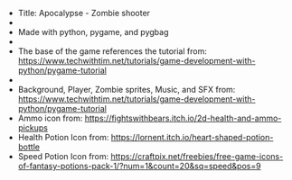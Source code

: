 - Title: Apocalypse - Zombie shooter
- 
- Made with python, pygame, and pygbag
- 
- The base of the game references the tutorial from: https://www.techwithtim.net/tutorials/game-development-with-python/pygame-tutorial
- 
- Background, Player, Zombie sprites, Music, and SFX from: https://www.techwithtim.net/tutorials/game-development-with-python/pygame-tutorial
- Ammo icon from: https://fightswithbears.itch.io/2d-health-and-ammo-pickups
- Health Potion Icon from: https://lornent.itch.io/heart-shaped-potion-bottle
- Speed Potion Icon from: https://craftpix.net/freebies/free-game-icons-of-fantasy-potions-pack-1/?num=1&count=20&sq=speed&pos=9
